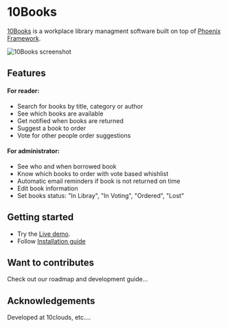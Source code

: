 # 10Books

[10Books](http://live-demo-url.com) is a workplace library managment software built on top of [Phoenix Framework](https://phoenixframework.org/).

![10Books screenshot](https://dl.dropboxusercontent.com/s/xakzy76pg8crudu/app-screenshot.png)

## Features
#### For reader:
* Search for books by title, category or author
* See which books are available
* Get notified when books are returned
* Suggest a book to order
* Vote for other people order suggestions
#### For administrator:
* See who and when borrowed book
* Know which books to order with vote based whishlist
* Automatic email reminders if book is not returned on time
* Edit book information
* Set books status: "In Libray", "In Voting", "Ordered", "Lost"

## Getting started
* Try the [Live demo](http://live-demo-url.com).
* Follow [Installation guide](https://github.com/10clouds/10Books/wiki/Installation-guide)

## Want to contributes
Check out our roadmap and development guide...

## Acknowledgements
Developed at 10clouds, etc....
